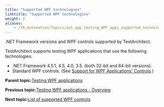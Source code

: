 ```yaml
--- 
title: "Supported WPF technologies"
linktitle: "Supported WPF technologies"
weight: 2
aliases: 
    - /TA_Automation/Topics/aut_app_testing_WPF_apps_supported_technology.html
---
```


.NET Framework versions and WPF controls supported by TestArchitect.

TestArchitect supports testing WPF applications that use the following technologies:

-   .NET Framework 4.5.1, 4.5, 4.0, 3.5. \(both 32-bit and 64-bit versions\).
-   Standard WPF controls. \(See [Support for WPF Applications' Controls](/TA_Automation/Topics/aut_app_testing_WPF_apps_supported_controls.html).\)

**Parent topic:**[Testing WPF applications](/TA_Automation/Topics/aut_app_testing_WPF_apps.html)

**Previous topic:**[Testing WPF applications - Overview](/TA_Automation/Topics/aut_app_testing_WPF_apps_basics.html)

**Next topic:**[List of supported WPF controls](/TA_Automation/Topics/aut_app_testing_WPF_apps_supported_controls.html)

